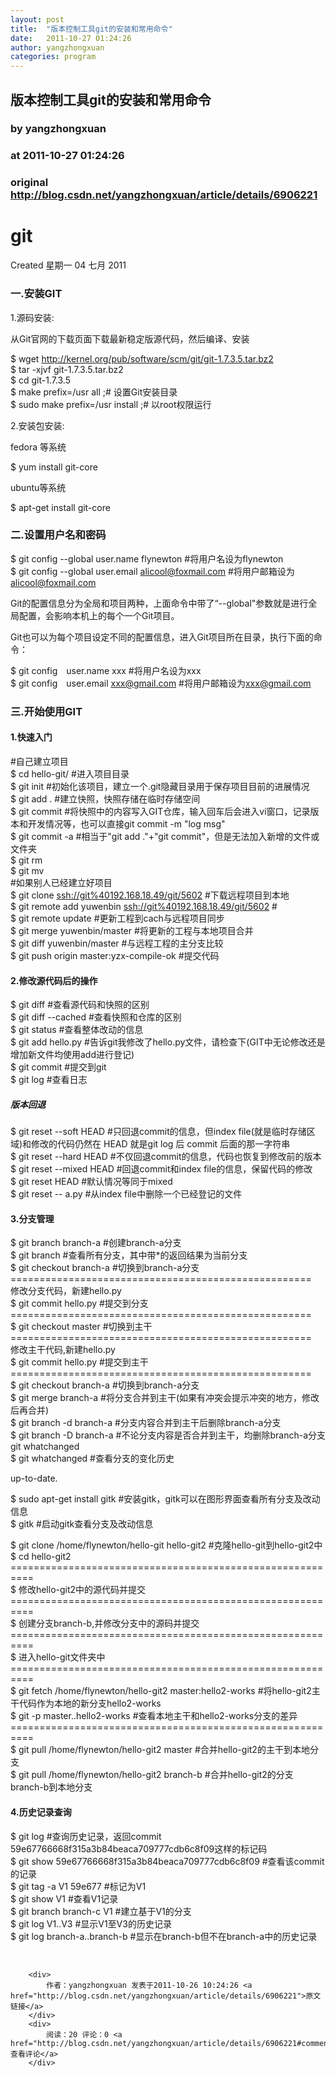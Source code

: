 ```yaml
---
layout: post
title:  "版本控制工具git的安装和常用命令"
date:   2011-10-27 01:24:26
author: yangzhongxuan
categories: program
---
```


## 版本控制工具git的安装和常用命令
### by yangzhongxuan
### at 2011-10-27 01:24:26
### original <http://blog.csdn.net/yangzhongxuan/article/details/6906221>

<h1>git</h1>
<p>Created 星期一 04 七月 2011<br>
</p>
<h3>一.安装GIT</h3>
<p>1.源码安装:<br>
</p>
<p>从Git官网的下载页面下载最新稳定版源代码，然后编译、安装<br>
</p>
<p>$ wget <a href="http://kernel.org/pub/software/scm/git/git-1.7.3.5.tar.bz2" title="http://kernel.org/pub/software/scm/git/git-1.7.3.5.tar.bz2">
http://kernel.org/pub/software/scm/git/git-1.7.3.5.tar.bz2</a><br>
$ tar -xjvf git-1.7.3.5.tar.bz2<br>
$ cd git-1.7.3.5<br>
$ make prefix=/usr all ;# 设置Git安装目录<br>
$ sudo make prefix=/usr install ;# 以root权限运行<br>
</p>
<p>2.安装包安装:<br>
</p>
<p>fedora 等系统<br>
</p>
<p>$ yum install git-core <br>
</p>
<p>ubuntu等系统<br>
</p>
<p>$ apt-get install git-core<br>
</p>
<h3>二.设置用户名和密码</h3>
<p>$ git config --global user.name flynewton #将用户名设为flynewton<br>
$ git config --global user.email <a href="mailto:alicool%40foxmail.com" title="alicool@foxmail.com">
alicool@foxmail.com</a> #将用户邮箱设为<a href="mailto:alicool%40foxmail.com" title="alicool@foxmail.com">alicool@foxmail.com</a><br>
</p>
<p>Git的配置信息分为全局和项目两种，上面命令中带了“--global&quot;参数就是进行全局配置，会影响本机上的每个一个Git项目。<br>
</p>
<p>Git也可以为每个项目设定不同的配置信息，进入Git项目所在目录，执行下面的命令：<br>
</p>
<p>$ git config　user.name xxx #将用户名设为xxx<br>
$ git config　user.email <a href="mailto:xxx%40gmail.com" title="xxx@gmail.com">xxx@gmail.com</a> #将用户邮箱设为<a href="mailto:xxx%40gmail.com" title="xxx@gmail.com">xxx@gmail.com</a><br>
</p>
<h3>三.开始使用GIT</h3>
<h4>1.快速入门</h4>
<p>#自己建立项目 <br>
$ cd hello-git/ #进入项目目录<br>
$ git init #初始化该项目，建立一个.git隐藏目录用于保存项目目前的进展情况<br>
$ git add . #建立快照，快照存储在临时存储空间<br>
$ git commit #将快照中的内容写入GIT仓库，输入回车后会进入vi窗口，记录版本和开发情况等，也可以直接git commit -m &quot;log msg&quot;<br>
$ git commit -a #相当于&quot;git add .&quot;+&quot;git commit&quot;，但是无法加入新增的文件或文件夹<br>
$ git rm <br>
$ git mv <br>
#如果别人已经建立好项目<br>
$ git clone <a href="http://blog.csdn.net/" title="ssh://git%40192.168.18.49/git/5602">ssh://git%40192.168.18.49/git/5602</a> #下载远程项目到本地<br>
$ git remote add yuwenbin <a href="http://blog.csdn.net/" title="ssh://git%40192.168.18.49/git/5602">ssh://git%40192.168.18.49/git/5602</a> #<br>
$ git remote update #更新工程到cach与远程项目同步<br>
$ git merge yuwenbin/master #将更新的工程与本地项目合并<br>
$ git diff yuwenbin/master #与远程工程的主分支比较<br>
$ git push origin master:yzx-compile-ok #提交代码<br>
</p>
<h4>2.修改源代码后的操作</h4>
<p>$ git diff #查看源代码和快照的区别<br>
$ git diff --cached #查看快照和仓库的区别<br>
$ git status #查看整体改动的信息<br>
$ git add hello.py #告诉git我修改了hello.py文件，请检查下(GIT中无论修改还是增加新文件均使用add进行登记)<br>
$ git commit #提交到git<br>
$ git log #查看日志<br>
</p>
<h5>版本回退</h5>
<p>$ git reset --soft HEAD #只回退commit的信息，但index file(就是临时存储区域)和修改的代码仍然在 HEAD 就是git log 后 commit 后面的那一字符串<br>
$ git reset --hard HEAD #不仅回退commit的信息，代码也恢复到修改前的版本<br>
$ git reset --mixed HEAD #回退commit和index file的信息，保留代码的修改<br>
$ git reset HEAD #默认情况等同于mixed<br>
$ git reset -- a.py #从index file中删除一个已经登记的文件<br>
</p>
<h4>3.分支管理</h4>
<p>$ git branch branch-a #创建branch-a分支<br>
$ git branch #查看所有分支，其中带*的返回结果为当前分支<br>
$ git checkout branch-a #切换到branch-a分支<br>
====================================================<br>
修改分支代码，新建hello.py<br>
$ git commit hello.py #提交到分支<br>
====================================================<br>
$ git checkout master #切换到主干<br>
====================================================<br>
修改主干代码,新建hello.py<br>
$ git commit hello.py #提交到主干<br>
====================================================<br>
$ git checkout branch-a #切换到branch-a分支<br>
$ git merge branch-a #将分支合并到主干(如果有冲突会提示冲突的地方，修改后再合并)<br>
$ git branch -d branch-a #分支内容合并到主干后删除branch-a分支<br>
$ git branch -D branch-a #不论分支内容是否合并到主干，均删除branch-a分支git whatchanged<br>
$ git whatchanged #查看分支的变化历史<br>
</p>
<p>up-to-date.<br>
</p>
<p>$ sudo apt-get install gitk #安装gitk，gitk可以在图形界面查看所有分支及改动信息<br>
$ gitk #启动gitk查看分支及改动信息<br>
</p>
<p>$ git clone /home/flynewton/hello-git hello-git2 #克隆hello-git到hello-git2中<br>
$ cd hello-git2<br>
==========================================================<br>
$ 修改hello-git2中的源代码并提交<br>
==========================================================<br>
$ 创建分支branch-b,并修改分支中的源码并提交<br>
==========================================================<br>
$ 进入hello-git文件夹中<br>
==========================================================<br>
$ git fetch /home/flynewton/hello-git2 master:hello2-works #将hello-git2主干代码作为本地的新分支hello2-works<br>
$ git -p master..hello2-works #查看本地主干和hello2-works分支的差异<br>
==========================================================<br>
$ git pull /home/flynewton/hello-git2 master #合并hello-git2的主干到本地分支<br>
$ git pull /home/flynewton/hello-git2 branch-b #合并hello-git2的分支 branch-b到本地分支<br>
</p>
<h4>4.历史记录查询</h4>
<p>$ git log #查询历史记录，返回commit 59e67766668f315a3b84beaca709777cdb6c8f09这样的标记码<br>
$ git show 59e67766668f315a3b84beaca709777cdb6c8f09 #查看该commit的记录<br>
$ git tag -a V1 59e677 #标记为V1<br>
$ git show V1 #查看V1记录<br>
$ git branch branch-c V1 #建立基于V1的分支<br>
$ git log V1..V3 #显示V1至V3的历史记录<br>
$ git log branch-a..branch-b #显示在branch-b但不在branch-a中的历史记录<br>
</p>
<br>

        <div>
            作者：yangzhongxuan 发表于2011-10-26 10:24:26 <a href="http://blog.csdn.net/yangzhongxuan/article/details/6906221">原文链接</a>
        </div>
        <div>
            阅读：20 评论：0 <a href="http://blog.csdn.net/yangzhongxuan/article/details/6906221#comments">查看评论</a>
        </div>
